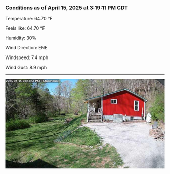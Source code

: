 ### Conditions as of April 15, 2025 at 3:19:11 PM CDT 

Temperature: 64.70 &deg;F

Feels like: 64.70 &deg;F

Humidity: 30%

Wind Direction: ENE

Windspeed: 7.4 mph

Wind Gust: 8.9 mph

---

<img src="./images/latest.jpeg"/>

